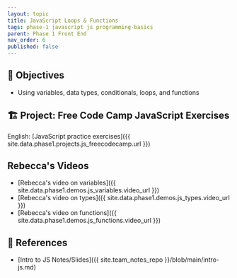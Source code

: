 ```yaml
---
layout: topic
title: JavaScript Loops & Functions
tags: phase-1 javascript js programming-basics
parent: Phase 1 Front End
nav_order: 6
published: false
---
```


## 🎯 Objectives

- Using variables, data types, conditionals, loops, and functions


## 🏗️  Project: Free Code Camp JavaScript Exercises

English:
[JavaScript practice exercises]({{ site.data.phase1.projects.js_freecodecamp.url }})


## Rebecca's Videos

- [Rebecca's video on variables]({{ site.data.phase1.demos.js_variables.video_url }})
- [Rebecca's video on types]({{ site.data.phase1.demos.js_types.video_url }})
- [Rebecca's video on functions]({{ site.data.phase1.demos.js_functions.video_url }})

## 🔖 References

- [Intro to JS Notes/Slides]({{ site.team_notes_repo }}/blob/main/intro-js.md)
